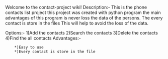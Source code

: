 Welcome to the contact-project wiki! Description:- This is the phone contacts list project this project was created with python program the main advantages of this program is never loss the data of the persons. The every contact is store in the files This will help to avoid the loss of the data.

Options:- 1)Add the contacts 2)Search the contacts 3)Delete the contacts 4)Find the all contacts Advantages:-

        *)Easy to use 
        *)Every contact is store in the file
